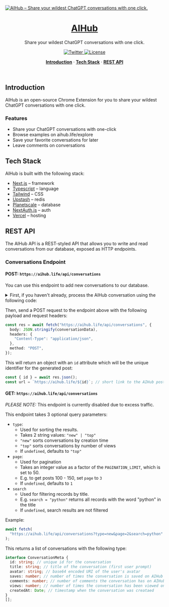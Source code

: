 <a href="https://aihub.life">
  <img alt="AIHub – Share your wildest ChatGPT conversations with one click." src="https://user-images.githubusercontent.com/28986134/207940414-b2314f7c-de04-4007-bc76-2ebb9d4f993c.png">
  <h1 align="center">AIHub</h1>
</a>

<p align="center">
  Share your wildest ChatGPT conversations with one click.
</p>

<p align="center">
  <a href="https://twitter.com/AIHub">
    <img src="https://img.shields.io/twitter/follow/AIHub?style=flat&label=%40dubdotsh&logo=twitter&color=0bf&logoColor=fff" alt="Twitter" />
  </a>
  <a href="https://github.com/domeccleston/AIHub/blob/main/LICENSE">
    <img src="https://img.shields.io/github/license/domeccleston/AIHub?label=license&logo=github&color=f80&logoColor=fff" alt="License" />
  </a>
</p>

<p align="center">
  <a href="#introduction"><strong>Introduction</strong></a> ·
  <a href="#tech-stack"><strong>Tech Stack</strong></a> ·
  <a href="#rest-api"><strong>REST API</strong></a>
</p>
<br/>

## Introduction

AIHub is an open-source Chrome Extension for you to share your wildest ChatGPT conversations with one click.

### Features

- Share your ChatGPT conversations with one-click
- Browse examples on aihub.life/explore
- Save your favorite conversations for later
- Leave comments on conversations

## Tech Stack

AIHub is built with the following stack:

- [Next.js](https://nextjs.org/) – framework
- [Typescript](https://www.typescriptlang.org/) – language
- [Tailwind](https://tailwindcss.com/) – CSS
- [Upstash](https://upstash.com/) – redis
- [Planetscale](https://planetscale.com/) – database
- [NextAuth.js](https://next-auth.js.org/) – auth
- [Vercel](https://vercel.com/) – hosting

## REST API

The AIHub API is a REST-styled API that allows you to write and read conversations from our database, exposed as HTTP endpoints.

### Conversations Endpoint

#### POST: `https://aihub.life/api/conversations`

You can use this endpoint to add new conversations to our database.

<details>
<summary>First, if you haven't already, process the AIHub conversation using the following code:</summary>

```ts
function conversationData() {
  const threadContainer = document.querySelector(
    "#__next main div:nth-of-type(1) div:nth-of-type(1) div:nth-of-type(1) div:nth-of-type(1)"
  );

  var result = {
    avatarUrl: getAvatarImage(),
    items: [],
  };

  for (const node of threadContainer.children) {
    const markdownContent = node.querySelector(".markdown");

    // tailwind class indicates human or gpt
    if ([...node.classList].includes("dark:bg-gray-800")) {
      result.items.push({
        from: "human",
        value: node.textContent,
      });
      // if it's a GPT response, it might contain code blocks
    } else if ([...node.classList].includes("bg-gray-50")) {
      result.items.push({
        from: "gpt",
        value: markdownContent.outerHTML,
      });
    }
  }

  return result;
}

function getAvatarImage() {
  // Create a canvas element
  const canvas = document.createElement("canvas");

  const image = document.querySelectorAll("img")[1];

  // Set the canvas size to 30x30 pixels
  canvas.width = 30;
  canvas.height = 30;

  // Draw the img onto the canvas
  canvas.getContext("2d").drawImage(image, 0, 0);

  // Convert the canvas to a base64 string as a JPEG image
  const base64 = canvas.toDataURL("image/jpeg");

  return base64;
}
```

</details>

Then, send a POST request to the endpoint above with the following payload and request headers:

```ts
const res = await fetch("https://aihub.life/api/conversations", {
  body: JSON.stringify(conversationData),
  headers: {
    "Content-Type": "application/json",
  },
  method: "POST",
});
```

This will return an object with an `id` attribute which will be the unique identifier for the generated post:

```ts
const { id } = await res.json();
const url = `https://aihub.life/${id}`; // short link to the AIHub post
```

#### GET: `https://aihub.life/api/conversations`

_PLEASE NOTE:_ This endpoint is currently disabled due to excess traffic.

This endpoint takes 3 optional query parameters:

- `type`:
  - Used for sorting the results.
  - Takes 2 string values: `"new" | "top"`
  - `"new"` sorts conversations by creation time
  - `"top"` sorts conversations by number of views
  - If `undefined`, defaults to `"top"`
- `page`:
  - Used for pagination
  - Takes an integer value as a factor of the `PAGINATION_LIMIT`, which is set to 50.
  - E.g. to get posts 100 - 150, set `page` to `3`
  - If `undefined`, defaults to `1`
- `search`
  - Used for filtering records by title.
  - E.g. `search = "python"` returns all records with the word "python" in the title
  - If `undefined`, search results are not filtered

Example:

```ts
await fetch(
  "https://aihub.life/api/conversations?type=new&page=2&search=python"
);
```

This returns a list of conversations with the following type:

```ts
interface ConversationMeta {
  id: string; // unique id for the conversation
  title: string; // title of the conversation (first user prompt)
  avatar: string; // base64 encoded URI of the user's avatar
  saves: number; // number of times the conversation is saved on AIHub
  comments: number; // number of comments the conversation has on AIHub
  views: number; // number of times the conversation has been viewed on AIHub
  createdAt: Date; // timestamp when the conversation was creataed
}
[];
```
